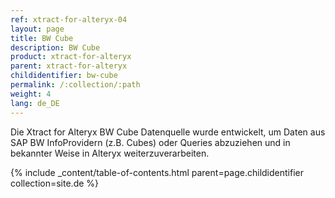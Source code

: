 ```yaml
---
ref: xtract-for-alteryx-04
layout: page
title: BW Cube
description: BW Cube
product: xtract-for-alteryx
parent: xtract-for-alteryx
childidentifier: bw-cube
permalink: /:collection/:path
weight: 4
lang: de_DE
---
```


Die Xtract for Alteryx BW Cube Datenquelle wurde entwickelt, um Daten aus SAP BW InfoProvidern (z.B. Cubes) oder Queries abzuziehen und in bekannter Weise in Alteryx weiterzuverarbeiten.

{% include _content/table-of-contents.html parent=page.childidentifier collection=site.de %}